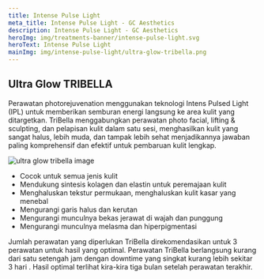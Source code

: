 ```yaml
---
title: Intense Pulse Light
meta_title: Intense Pulse Light - GC Aesthetics
description: Intense Pulse Light - GC Aesthetics
heroImg: img/treatments-banner/intense-pulse-light.svg
heroText: Intense Pulse Light
mainImg: img/intense-pulse-light/ultra-glow-tribella.png
---
```


<div class="container-fluid c-bg-icon mt-n4 mb-n5 pb-5">
<div class="container pt-4">
<div class="row pb-5">
<div class="col-12 mt-4">

## Ultra Glow TRIBELLA

Perawatan photorejuvenation menggunakan teknologi Intens Pulsed Light
(IPL) untuk memberikan semburan energi langsung ke area kulit yang
ditargetkan. TriBella menggabungkan perawatan photo facial, lifting &
sculpting, dan pelapisan kulit dalam satu sesi, menghasilkan kulit yang sangat
halus, lebih muda, dan tampak lebih sehat menjadikannya jawaban paling
komprehensif dan efektif untuk pembaruan kulit lengkap.

</div>
<div class="col-12 mt-4">
<div class="row">
<div class="col-12 col-xl-6">

<img :src="mainImg" class="w-100 h-100 shadow object-fit-cover" alt="ultra glow tribella image" />

</div>
<div class="col-12 col-xl-6 mt-lg-0 mt-4">

<ul class="dash">
<li>Cocok untuk semua jenis kulit</li>
<li>Mendukung sintesis kolagen dan elastin untuk peremajaan kulit</li>
<li>Menghaluskan tekstur permukaan, menghaluskan kulit kasar yang menebal</li>
<li>Mengurangi garis halus dan kerutan</li>
<li>Mengurangi munculnya bekas jerawat di wajah dan punggung</li>
<li>Mengurangi munculnya melasma dan hiperpigmentasi</li>
</ul>

Jumlah perawatan yang diperlukan TriBella direkomendasikan untuk 3 perawatan untuk hasil yang optimal. Perawatan TriBella berlangsung
kurang dari satu setengah jam dengan downtime yang singkat kurang lebih sekitar 3 hari . Hasil optimal terlihat kira-kira tiga bulan setelah
perawatan terakhir.

</div>
</div>
</div>
</div>
</div>
</div>
</div>
